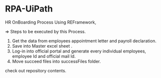 # RPA-UiPath

HR OnBoarding Process Using REFramework,

=> Steps to be executed by this Process.

1) Get the data from employees appointment letter and payroll declaration.
2) Save into Master excel sheet .
3) Log-in into official portal and generate every individual employees, employee Id and official mail Id.
4) Move succeed files into successFiles folder.


check out repository contents.

